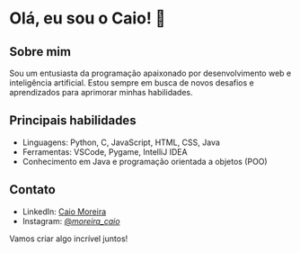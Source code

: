 # Olá, eu sou o Caio! 👋

## Sobre mim
Sou um entusiasta da programação apaixonado por desenvolvimento web e inteligência artificial. Estou sempre em busca de novos desafios e aprendizados para aprimorar minhas habilidades.

## Principais habilidades
- Linguagens: Python, C, JavaScript, HTML, CSS, Java
- Ferramentas: VSCode, Pygame, IntelliJ IDEA
- Conhecimento em Java e programação orientada a objetos (POO)

## Contato
- LinkedIn: [Caio Moreira](https://www.linkedin.com/in/caio-moreira/)
- Instagram: [@_moreira_caio_](https://www.instagram.com/_moreira_caio_/)

Vamos criar algo incrível juntos!
